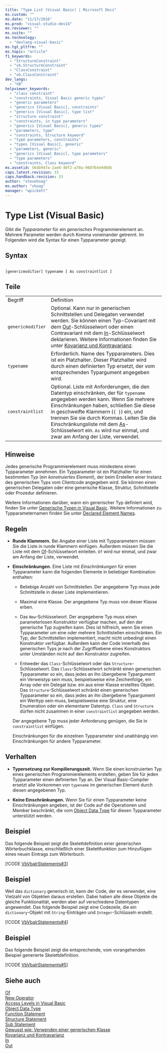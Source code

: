 ```yaml
---
title: "Type List (Visual Basic) | Microsoft Docs"
ms.custom: ""
ms.date: "11/17/2016"
ms.prod: "visual-studio-dev14"
ms.reviewer: ""
ms.suite: ""
ms.technology: 
  - "devlang-visual-basic"
ms.tgt_pltfrm: ""
ms.topic: "article"
f1_keywords: 
  - "StructureConstraint"
  - "vb.StructureConstraint"
  - "ClassConstraint"
  - "vb.ClassConstraint"
dev_langs: 
  - "VB"
helpviewer_keywords: 
  - "class constraint"
  - "constraints, Visual Basic generic types"
  - "generic parameters"
  - "generics [Visual Basic], constraints"
  - "generics [Visual Basic], type list"
  - "structure constraint"
  - "constraints, in type parameters"
  - "generics [Visual Basic], generic types"
  - "parameters, type"
  - "constraints, Structure keyword"
  - "type parameters, constraints"
  - "types [Visual Basic], generic"
  - "parameters, generic"
  - "generics [Visual Basic], type parameters"
  - "type parameters"
  - "constraints, Class keyword"
ms.assetid: 56db947a-2ae8-40f2-a70a-960764e9d0db
caps.latest.revision: 33
caps.handback.revision: 33
author: "stevehoag"
ms.author: "shoag"
manager: "wpickett"
---
```

# Type List (Visual Basic)
Gibt die *Typparameter* für ein *generisches* Programmierelement an.  Mehrere Parameter werden durch Komma voneinander getrennt.  Im Folgenden wird die Syntax für einen Typparameter gezeigt.  
  
## Syntax  
  
```  
  
[genericmodifier] typename [ As constraintlist ]  
```  
  
## Teile  
  
|||  
|-|-|  
|Begriff|Definition|  
|`genericmodifier`|Optional.  Kann nur in generischen Schnittstellen und Delegaten verwendet werden.  Sie können einen Typ\-Covariant mit dem [Out](../../../visual-basic/language-reference/modifiers/out-generic-modifier.md)\-Schlüsselwort oder einen Contravariant mit dem [In](../../../visual-basic/language-reference/modifiers/in-generic-modifier.md)\-Schlüsselwort deklarieren.  Weitere Informationen finden Sie unter [Kovarianz und Kontravarianz](../Topic/Covariance%20and%20Contravariance%20\(C%23%20and%20Visual%20Basic\).md).|  
|`typename`|Erforderlich.  Name des Typparameters.  Dies ist ein Platzhalter. Dieser Platzhalter wird durch einen definierten Typ ersetzt, der vom entsprechenden Typargument angegeben wird.|  
|`constraintlist`|Optional.  Liste mit Anforderungen, die den Datentyp einschränken, der für `typename` angegeben werden kann.  Wenn Sie mehrere Einschränkungen haben, schließen Sie diese in geschweifte Klammern \(`{ }`\) ein, und trennen Sie sie durch Kommas.  ‎Leiten Sie die Einschränkungsliste mit dem [As](../../../visual-basic/language-reference/statements/as-clause.md)\-Schlüsselwort ein.  `As` wird nur einmal, und zwar am Anfang der Liste, verwendet.|  
  
## Hinweise  
 Jedes generische Programmierelement muss mindestens einen Typparameter annehmen.  Ein Typparameter ist ein Platzhalter für einen bestimmten Typ \(ein *konstruiertes Element*\), der beim Erstellen einer Instanz des generischen Typs vom Clientcode angegeben wird.  Sie können einen generischen Delegaten oder eine generische Klasse, Struktur, Schnittstelle oder Prozedur definieren.  
  
 Weitere Informationen darüber, wann ein generischer Typ definiert wird, finden Sie unter [Generische Typen in Visual Basic](../../../visual-basic/programming-guide/language-features/data-types/generic-types.md).  Weitere Informationen zu Typparameternamen finden Sie unter [Declared Element Names](../../../visual-basic/programming-guide/language-features/declared-elements/declared-element-names.md).  
  
## Regeln  
  
-   **Runde Klammern.** Bei Angabe einer Liste mit Typparametern müssen Sie die Liste in runde Klammern einfügen. Außerdem müssen Sie die Liste mit dem [Of](../../../visual-basic/language-reference/statements/of-clause.md)\-Schlüsselwort einleiten.  `Of` wird nur einmal, und zwar am Anfang der Liste, verwendet.  
  
-   **Einschränkungen.** Eine Liste mit *Einschränkungen* für einen Typparameter kann die folgenden Elemente in beliebiger Kombination enthalten:  
  
    -   Beliebige Anzahl von Schnittstellen.  Der angegebene Typ muss jede Schnittstelle in dieser Liste implementieren.  
  
    -   Maximal eine Klasse.  Der angegebene Typ muss von dieser Klasse erben.  
  
    -   Das `New`\-Schlüsselwort.  Der angegebene Typ muss einen parameterlosen Konstruktor verfügbar machen, auf den der generische Typ zugreifen kann.  Dies ist hilfreich, wenn Sie einen Typparameter um eine oder mehrere Schnittstellen einschränken.  Ein Typ, der Schnittstellen implementiert, macht nicht unbedingt einen Konstruktor verfügbar. Außerdem kann der Code innerhalb des generischen Typs je nach der Zugriffsebene eines Konstruktors unter Umständen nicht auf den Konstruktor zugreifen.  
  
    -   Entweder das `Class`\-Schlüsselwort oder das `Structure`\-Schlüsselwort.  Das `Class`\-Schlüsselwort schränkt einen generischen Typparameter so ein, dass jedes an ihn übergebene Typargument ein Verweistyp sein muss, beispielsweise eine Zeichenfolge, ein Array oder ein Delegat bzw. ein aus einer Klasse erstelltes Objekt.  Das `Structure`\-Schlüsselwort schränkt einen generischen Typparameter so ein, dass jedes an ihn übergebene Typargument ein Werttyp sein muss, beispielsweise eine Struktur, eine Enumeration oder ein elementarer Datentyp.  `Class` und `Structure` dürfen nicht zusammen in einer `constraintlist` angegeben werden.  
  
     Der angegebene Typ muss jeder Anforderung genügen, die Sie in `constraintlist` einfügen.  
  
     Einschränkungen für die einzelnen Typparameter sind unabhängig von Einschränkungen für andere Typparameter.  
  
## Verhalten  
  
-   **Typersetzung zur Kompilierungszeit.** Wenn Sie einen konstruierten Typ eines generischen Programmierelements erstellen, geben Sie für jeden Typparameter einen definierten Typ an.  Der Visual Basic\-Compiler ersetzt alle Vorkommen von `typename` im generischen Element durch diesen angegebenen Typ.  
  
-   **Keine Einschränkungen.** Wenn Sie für einen Typparameter keine Einschränkungen angeben, ist der Code auf die Operationen und Member beschränkt, die vom [Object Data Type](../../../visual-basic/language-reference/data-types/object-data-type.md) für diesen Typparameter unterstützt werden.  
  
## Beispiel  
 Das folgende Beispiel zeigt die Skelettdefinition einer generischen Wörterbuchklasse, einschließlich einer Skelettfunktion zum Hinzufügen eines neuen Eintrags zum Wörterbuch.  
  
 [!CODE [VbVbalrStatements#3](../CodeSnippet/VS_Snippets_VBCSharp/VbVbalrStatements#3)]  
  
## Beispiel  
 Weil das `dictionary` generisch ist, kann der Code, der es verwendet, eine Vielzahl von Objekten daraus erstellen. Dabei haben alle diese Objekte die gleiche Funktionalität, werden aber auf verschiedene Datentypen angewendet.  Das folgende Beispiel zeigt eine Codezeile, die ein `dictionary`\-Objekt mit `String`\-Einträgen und `Integer`\-Schlüsseln erstellt.  
  
 [!CODE [VbVbalrStatements#4](../CodeSnippet/VS_Snippets_VBCSharp/VbVbalrStatements#4)]  
  
## Beispiel  
 Das folgende Beispiel zeigt die entsprechende, vom vorangehenden Beispiel generierte Skelettdefinition.  
  
 [!CODE [VbVbalrStatements#5](../CodeSnippet/VS_Snippets_VBCSharp/VbVbalrStatements#5)]  
  
## Siehe auch  
 [Of](../../../visual-basic/language-reference/statements/of-clause.md)   
 [New Operator](../../../visual-basic/language-reference/operators/new-operator.md)   
 [Access Levels in Visual Basic](../../../visual-basic/programming-guide/language-features/declared-elements/access-levels.md)   
 [Object Data Type](../../../visual-basic/language-reference/data-types/object-data-type.md)   
 [Function Statement](../../../visual-basic/language-reference/statements/function-statement.md)   
 [Structure Statement](../../../visual-basic/language-reference/statements/structure-statement.md)   
 [Sub Statement](../../../visual-basic/language-reference/statements/sub-statement.md)   
 [Gewusst wie: Verwenden einer generischen Klasse](../../../visual-basic/programming-guide/language-features/data-types/how-to-use-a-generic-class.md)   
 [Kovarianz und Kontravarianz](../Topic/Covariance%20and%20Contravariance%20\(C%23%20and%20Visual%20Basic\).md)   
 [In](../../../visual-basic/language-reference/modifiers/in-generic-modifier.md)   
 [Out](../../../visual-basic/language-reference/modifiers/out-generic-modifier.md)